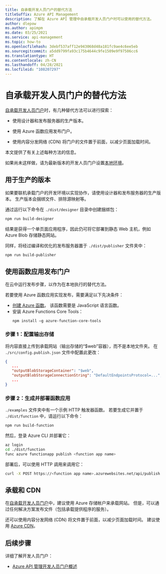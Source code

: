 ```yaml
---
title: 自承载开发人员门户的替代方法
titleSuffix: Azure API Management
description: 了解在 Azure API 管理中自承载开发人员门户时可以使用的替代方法。
author: dlepow
ms.author: apimpm
ms.date: 03/25/2021
ms.service: api-management
ms.topic: how-to
ms.openlocfilehash: 3debf537aff12e943068d48a181fc9ae4c6ee5eb
ms.sourcegitcommit: a5dd9799fa93c175b4644c9fe1509e9f97506cc6
ms.translationtype: HT
ms.contentlocale: zh-CN
ms.lasthandoff: 04/28/2021
ms.locfileid: "108207297"
---
```

# <a name="alternative-approaches-to-self-host-developer-portal"></a>自承载开发人员门户的替代方法

[自承载开发人员门户](developer-portal-self-host.md)时，有几种替代方法可以进行探索：

* 使用设计器和发布服务器的生产版本。

* 使用 Azure 函数应用发布门户。

* 使用内容分发网络 (CDN) 将门户的文件置于前面，以减少页面加载时间。

本文提供了有关上述每种方法的信息。 

如果尚未这样做，请为最新版本的开发人员门户设置[本地环境](developer-portal-self-host.md#step-1-set-up-local-environment)。

## <a name="build-for-production"></a>用于生产的版本

如果要联机承载门户的开发环境以实现协作，请使用设计器和发布服务器的生产版本。 生产版本会捆绑文件、排除源映射等。

通过运行以下命令在 `./dist/designer` 目录中创建捆绑包：

```sh
npm run build-designer
```

结果是获得一个单页面应用程序，因此仍可将它部署到静态 Web 主机，例如 Azure Blob 存储静态网站。

同样，将经过编译和优化的发布服务器置于 `./dist/publisher` 文件夹中：

```sh
npm run build-publisher
```

## <a name="use-function-app-to-publish-the-portal"></a>使用函数应用发布门户

在云中运行发布步骤，以作为在本地执行的替代方法。

若要使用 Azure 函数应用实现发布，需要满足以下先决条件：

- [创建 Azure 函数](../azure-functions/functions-get-started.md)。 该函数需要是 JavaScript 语言函数。
- 安装 Azure Functions Core Tools：
    ```console
    npm install –g azure-function-core-tools
    ```

### <a name="step-1-configure-output-storage"></a>步骤 1：配置输出存储

将内容直接上传到承载网站（输出存储的“$web”容器），而不是本地文件夹。 在 `./src/config.publish.json` 文件中配置此更改：

```json
{
   ...
   "outputBlobStorageContainer": "$web",
   "outputBlobStorageConnectionString": "DefaultEndpointsProtocol=...",
   ...
}
```

### <a name="step-2-build-and-deploy-the-function-app"></a>步骤 2：生成并部署函数应用

`./examples` 文件夹中有一个示例 HTTP 触发器函数。 若要生成它并置于 `./dist/function` 中，请运行以下命令：

```sh
npm run build-function
```

然后，登录 Azure CLI 并部署它：

```sh
az login
cd ./dist/function
func azure functionapp publish <function app name>
```

部署后，可以使用 HTTP 调用来调用它：

```sh
curl -X POST https://<function app name>.azurewebsites.net/api/publish
```

## <a name="hosting-and-cdn"></a>承载和 CDN

在[自承载开发人员门户](developer-portal-self-host.md)中，建议使用 Azure 存储帐户来承载网站。 但是，可以通过任何解决方案发布文件（包括承载提供程序的服务）。

还可以使用内容分发网络 (CDN) 将文件置于前面，以减少页面加载时间。 建议使用 [Azure CDN](https://azure.microsoft.com/services/cdn/)。

## <a name="next-steps"></a>后续步骤

详细了解开发人员门户：

- [Azure API 管理开发人员门户概述](api-management-howto-developer-portal.md)